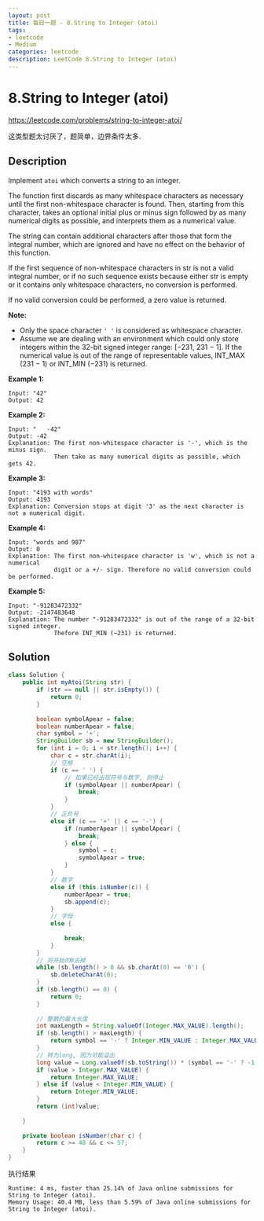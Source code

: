 ```yaml
---
layout: post
title: 每日一题 - 8.String to Integer (atoi)
tags:
- leetcode
- Medium
categories: leetcode
description: LeetCode 8.String to Integer (atoi)
---
```


# 8.String to Integer (atoi)

https://leetcode.com/problems/string-to-integer-atoi/

这类型题太讨厌了，题简单，边界条件太多.

## Description

Implement `atoi` which converts a string to an integer.

The function first discards as many whitespace characters as necessary until the first non-whitespace character is found. Then, starting from this character, takes an optional initial plus or minus sign followed by as many numerical digits as possible, and interprets them as a numerical value.

The string can contain additional characters after those that form the integral number, which are ignored and have no effect on the behavior of this function.

If the first sequence of non-whitespace characters in str is not a valid integral number, or if no such sequence exists because either str is empty or it contains only whitespace characters, no conversion is performed.

If no valid conversion could be performed, a zero value is returned.

**Note:**

- Only the space character `' '` is considered as whitespace character.
- Assume we are dealing with an environment which could only store integers within the 32-bit signed integer range: [−231,  231 − 1]. If the numerical value is out of the range of representable values, INT_MAX (231 − 1) or INT_MIN (−231) is returned.

**Example 1:**

```
Input: "42"
Output: 42
```

**Example 2:**

```
Input: "   -42"
Output: -42
Explanation: The first non-whitespace character is '-', which is the minus sign.
             Then take as many numerical digits as possible, which gets 42.
```

**Example 3:**

```
Input: "4193 with words"
Output: 4193
Explanation: Conversion stops at digit '3' as the next character is not a numerical digit.
```

**Example 4:**

```
Input: "words and 987"
Output: 0
Explanation: The first non-whitespace character is 'w', which is not a numerical 
             digit or a +/- sign. Therefore no valid conversion could be performed.
```

**Example 5:**

```
Input: "-91283472332"
Output: -2147483648
Explanation: The number "-91283472332" is out of the range of a 32-bit signed integer.
             Thefore INT_MIN (−231) is returned.
```

## Solution

```java
class Solution {
    public int myAtoi(String str) {
        if (str == null || str.isEmpty()) {
            return 0;
        }
        
        boolean symbolApear = false;
        boolean numberApear = false;
        char symbol = '+';
        StringBuilder sb = new StringBuilder();
        for (int i = 0; i < str.length(); i++) {
            char c = str.charAt(i);
            // 空格
            if (c == ' ') {
                // 如果已经出现符号与数字, 则停止
                if (symbolApear || numberApear) {
                    break;
                }
            }
            // 正负号
            else if (c == '+' || c == '-') {
                if (numberApear || symbolApear) {
                    break;
                } else {                    
                    symbol = c;
                    symbolApear = true;
                }
            }
            // 数字
            else if (this.isNumber(c)) {   
                numberApear = true;
                sb.append(c);             
            }
            // 字母
            else {
                
                break;
            }                                  
        }        
        // 将开始的0去掉
        while (sb.length() > 0 && sb.charAt(0) == '0') {
            sb.deleteCharAt(0);
        }
        if (sb.length() == 0) {
            return 0;
        }
        
        // 整数的最大长度
        int maxLength = String.valueOf(Integer.MAX_VALUE).length();
        if (sb.length() > maxLength) {
            return symbol == '-' ? Integer.MIN_VALUE : Integer.MAX_VALUE;
        }
        // 转为long, 因为可能溢出
        long value = Long.valueOf(sb.toString()) * (symbol == '-' ? -1 : 1);
        if (value > Integer.MAX_VALUE) {
            return Integer.MAX_VALUE;
        } else if (value < Integer.MIN_VALUE) {
            return Integer.MIN_VALUE;
        }
        return (int)value;        
        
    }
    
    private boolean isNumber(char c) {
        return c >= 48 && c <= 57;
    }
}
```

执行结果

```
Runtime: 4 ms, faster than 25.14% of Java online submissions for String to Integer (atoi).
Memory Usage: 40.4 MB, less than 5.59% of Java online submissions for String to Integer (atoi).
```

